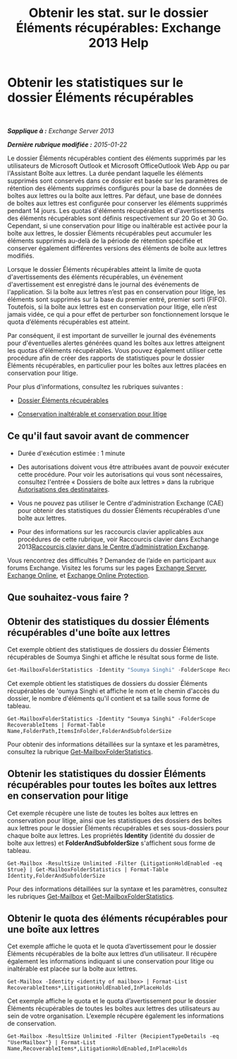 ﻿---
title: 'Obtenir les stat. sur le dossier Éléments récupérables: Exchange 2013 Help'
TOCTitle: Obtenir les statistiques sur le dossier Éléments récupérables
ms:assetid: dee77958-ee87-4908-85e4-ad053bacd8b0
ms:mtpsurl: https://technet.microsoft.com/fr-fr/library/Ff714343(v=EXCHG.150)
ms:contentKeyID: 52063012
ms.date: 04/24/2018
mtps_version: v=EXCHG.150
ms.translationtype: HT
---

# Obtenir les statistiques sur le dossier Éléments récupérables

 

_**Sapplique à :** Exchange Server 2013_

_**Dernière rubrique modifiée :** 2015-01-22_

Le dossier Éléments récupérables contient des éléments supprimés par les utilisateurs de Microsoft Outlook et Microsoft OfficeOutlook Web App ou par l'Assistant Boîte aux lettres. La durée pendant laquelle les éléments supprimés sont conservés dans ce dossier est basée sur les paramètres de rétention des éléments supprimés configurés pour la base de données de boîtes aux lettres ou la boîte aux lettres. Par défaut, une base de données de boîtes aux lettres est configurée pour conserver les éléments supprimés pendant 14 jours. Les quotas d'éléments récupérables et d'avertissements des éléments récupérables sont définis respectivement sur 20 Go et 30 Go. Cependant, si une conservation pour litige ou inaltérable est activée pour la boîte aux lettres, le dossier Éléments récupérables peut accumuler les éléments supprimés au-delà de la période de rétention spécifiée et conserver également différentes versions des éléments de boîte aux lettres modifiés.

Lorsque le dossier Éléments récupérables atteint la limite de quota d'avertissements des éléments récupérables, un événement d'avertissement est enregistré dans le journal des événements de l'application. Si la boîte aux lettres n’est pas en conservation pour litige, les éléments sont supprimés sur la base du premier entré, premier sorti (FIFO). Toutefois, si la boîte aux lettres est en conservation pour litige, elle n’est jamais vidée, ce qui a pour effet de perturber son fonctionnement lorsque le quota d’éléments récupérables est atteint.

Par conséquent, il est important de surveiller le journal des événements pour d'éventuelles alertes générées quand les boîtes aux lettres atteignent les quotas d'éléments récupérables. Vous pouvez également utiliser cette procédure afin de créer des rapports de statistiques pour le dossier Éléments récupérables, en particulier pour les boîtes aux lettres placées en conservation pour litige.

Pour plus d'informations, consultez les rubriques suivantes :

  - [Dossier Éléments récupérables](recoverable-items-folder-exchange-2013-help.md)

  - [Conservation inaltérable et conservation pour litige](https://docs.microsoft.com/fr-fr/exchange/security-and-compliance/in-place-and-litigation-holds)

## Ce qu'il faut savoir avant de commencer

  - Durée d'exécution estimée : 1 minute

  - Des autorisations doivent vous être attribuées avant de pouvoir exécuter cette procédure. Pour voir les autorisations qui vous sont nécessaires, consultez l'entrée « Dossiers de boîte aux lettres » dans la rubrique [Autorisations des destinataires](recipients-permissions-exchange-2013-help.md).

  - Vous ne pouvez pas utiliser le Centre d'administration Exchange (CAE) pour obtenir des statistiques du dossier Éléments récupérables d'une boîte aux lettres.

  - Pour des informations sur les raccourcis clavier applicables aux procédures de cette rubrique, voir Raccourcis clavier dans Exchange 2013[Raccourcis clavier dans le Centre d’administration Exchange](keyboard-shortcuts-in-the-exchange-admin-center-exchange-online-protection-help.md).

Vous rencontrez des difficultés ? Demandez de l’aide en participant aux forums Exchange. Visitez les forums sur les pages [Exchange Server](https://go.microsoft.com/fwlink/p/?linkid=60612), [Exchange Online](https://go.microsoft.com/fwlink/p/?linkid=267542), et [Exchange Online Protection](https://go.microsoft.com/fwlink/p/?linkid=285351).

## Que souhaitez-vous faire ?

## Obtenir des statistiques du dossier Éléments récupérables d'une boîte aux lettres

Cet exemple obtient des statistiques de dossiers du dossier Éléments récupérables de Soumya Singhi et affiche le résultat sous forme de liste.

```powershell
Get-MailboxFolderStatistics -Identity "Soumya Singhi" -FolderScope RecoverableItems | Format-List
```

Cet exemple obtient les statistiques de dossiers du dossier Éléments récupérables de 'oumya Singhi et affiche le nom et le chemin d'accès du dossier, le nombre d'éléments qu'il contient et sa taille sous forme de tableau.

    Get-MailboxFolderStatistics -Identity "Soumya Singhi" -FolderScope RecoverableItems | Format-Table Name,FolderPath,ItemsInFolder,FolderAndSubfolderSize

Pour obtenir des informations détaillées sur la syntaxe et les paramètres, consultez la rubrique [Get-MailboxFolderStatistics](https://technet.microsoft.com/fr-fr/library/aa996762\(v=exchg.150\)).

## Obtenir les statistiques du dossier Éléments récupérables pour toutes les boîtes aux lettres en conservation pour litige

Cet exemple récupère une liste de toutes les boîtes aux lettres en conservation pour litige, ainsi que les statistiques des dossiers des boîtes aux lettres pour le dossier Éléments récupérables et ses sous-dossiers pour chaque boîte aux lettres. Les propriétés **Identity** (identité du dossier de boîte aux lettres) et **FolderAndSubfolderSize** s'affichent sous forme de tableau.

    Get-Mailbox -ResultSize Unlimited -Filter {LitigationHoldEnabled -eq $true} | Get-MailboxFolderStatistics | Format-Table Identity,FolderAndSubfolderSize

Pour des informations détaillées sur la syntaxe et les paramètres, consultez les rubriques [Get-Mailbox](https://technet.microsoft.com/fr-fr/library/bb123685\(v=exchg.150\)) et [Get-MailboxFolderStatistics](https://technet.microsoft.com/fr-fr/library/aa996762\(v=exchg.150\)).

## Obtenir le quota des éléments récupérables pour une boîte aux lettres

Cet exemple affiche le quota et le quota d’avertissement pour le dossier Éléments récupérables de la boîte aux lettres d’un utilisateur. Il récupère également les informations indiquant si une conservation pour litige ou inaltérable est placée sur la boîte aux lettres.

    Get-Mailbox -Identity <identity of mailbox> | Format-List RecoverableItems*,LitigationHoldEnabled,InPlaceHolds

Cet exemple affiche le quota et le quota d’avertissement pour le dossier Éléments récupérables de toutes les boîtes aux lettres des utilisateurs au sein de votre organisation. L’exemple récupère également les informations de conservation.

    Get-Mailbox -ResultSize Unlimited -Filter {RecipientTypeDetails -eq "UserMailbox"} | Format-List Name,RecoverableItems*,LitigationHoldEnabled,InPlaceHolds

